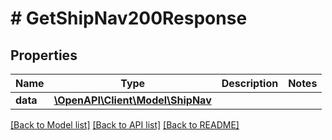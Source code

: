 # # GetShipNav200Response

## Properties

Name | Type | Description | Notes
------------ | ------------- | ------------- | -------------
**data** | [**\OpenAPI\Client\Model\ShipNav**](ShipNav.md) |  |

[[Back to Model list]](../../README.md#models) [[Back to API list]](../../README.md#endpoints) [[Back to README]](../../README.md)
